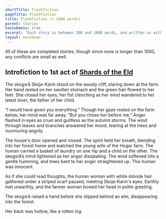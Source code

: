 ```yaml
---
shortTitle: Flashfiction
pageTitle: Flashfiction
title: Flashfiction (< 1000 words)
parent: stories
hasSubmenu: true
excerpt: "Each story is between 200 and 1000 words, and written as either an experiment/prompt, or as a specific short for a novel. Polish depends on the story."
layout: markdown
---
```


All of these are completed stories, though since none is longer than 1000, any conflicts are small as well.

## Introfiction to 1st act of [Shards of the Eld](/stories/shards-of-the-eld)

The skogsrå Skoje-Karin stood on the woody cliff, staring down at the farm. Her hand rested on her swollen stomach and the green hair flowed to her feet. She closed her eyes, her fist clenching as her mind wandered to her latest lover, the father of her child.

“I would have given you everything.” Though her gaze rested on the farm below, her mind was far away. “But you chose *her* before me.” Anger flashed in eyes as cruel and guiltless as the autumn storms. The wind through leaves and branches answered her mood, tearing at the trees and murmuring angrily.

The house's door opened and closed. The spirit held her breath, blending into her forest home and watched the young wife of the Hogar farm. The human carried a basket of laundry on one hip and a child on the other. The skogsrå’s mind lightened as her anger dissipating. The wind softened into a gentle humming, and trees bent to her anger straightened up. This human was innocent.

As if she could read thoughts, the human woman with white-blonde hair gathered under a striped scarf paused, meeting Skoje-Karin's eyes. Earthly met unearthly, and the farmer woman bowed her head in polite greeting.

The skogsrå raised a hand before she slipped behind an elm, disappearing into the forest.

Her back was hollow, like a rotten log.

